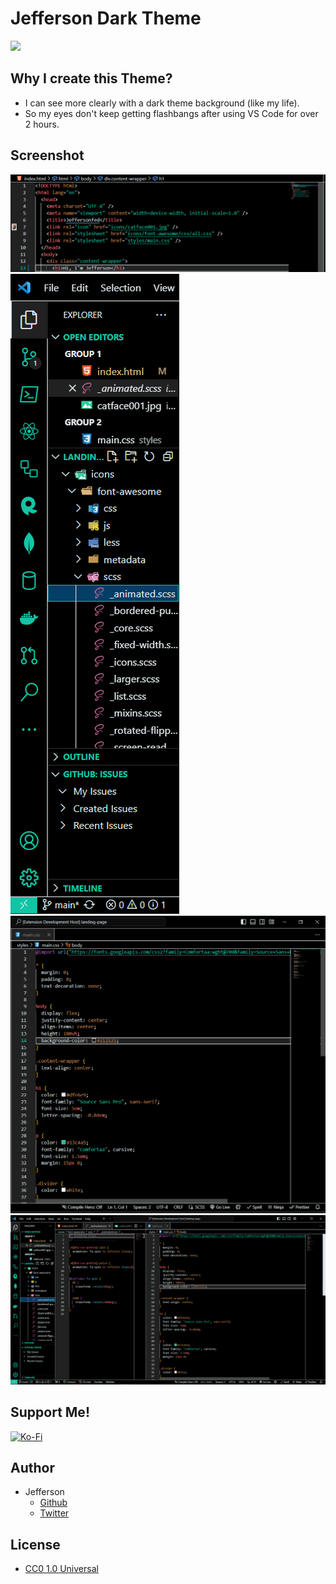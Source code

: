 # Jefferson Dark Theme

[![](https://img.shields.io/badge/Marketplace-VSCode-0078D4?style=plastic&logo=visual%20studio%20code&logoColor=white)]()

## Why I create this Theme?
- I can see more clearly with a dark theme background (like my life).
- So my eyes don't keep getting flashbangs after using VS Code for over 2 hours.


## Screenshot
<img src="screenshot/sce1.png">
<img src="screenshot/sce2.png">
<img src="screenshot/sce4.png">
<img src="screenshot/sce3.png">


## Support Me!

[![Ko-Fi](https://img.shields.io/badge/Ko--fi-F16061?style=plastic&logo=ko-fi&logoColor=white)](https://ko-fi.com/jeffersonfed)

## Author

- Jefferson
    - [Github](https://github.com/jeffersonfed)
    - [Twitter](https://twitter.com/jeffersonfed14)

## License

- [CC0 1.0 Universal](LICENSE)


